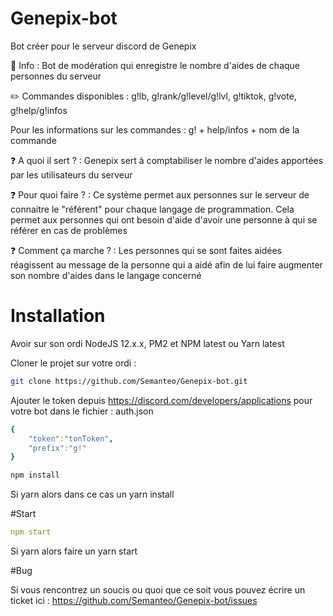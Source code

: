 # Genepix-bot
Bot créer pour le serveur discord de Genepix

🙍️ Info : Bot de modération qui enregistre le nombre d'aides de chaque personnes du serveur

✏️ Commandes disponibles : g!lb, g!rank/g!level/g!lvl, g!tiktok, g!vote, g!help/g!infos

Pour les informations sur les commandes : g! + help/infos + nom de la commande

❓ A quoi il sert ? :  Genepix sert à comptabiliser le nombre d'aides apportées par les utilisateurs du serveur

❓ Pour quoi faire ? : Ce système permet aux personnes sur le serveur de connaitre le "référent" pour chaque langage de programmation. Cela permet aux personnes qui ont besoin d'aide d'avoir une personne à qui se référer en cas de problèmes

❓ Comment ça marche ? : Les personnes qui se sont faites aidées réagissent au message de la personne qui a aidé afin de lui faire augmenter son nombre d'aides dans le langage concerné

# Installation

Avoir sur son ordi NodeJS 12.x.x, PM2 et NPM latest ou Yarn latest

Cloner le projet sur votre ordi :
```bash
git clone https://github.com/Semanteo/Genepix-bot.git
```

Ajouter le token depuis https://discord.com/developers/applications pour votre bot dans le fichier : auth.json

```yaml
{
    "token":"tonToken",
    "prefix":"g!"
}
```

```bash
npm install 
```

Si yarn alors dans ce cas un yarn install

#Start

```yaml
npm start
```

Si yarn alors faire un yarn start

#Bug

Si vous rencontrez un soucis ou quoi que ce soit vous pouvez écrire un ticket ici : https://github.com/Semanteo/Genepix-bot/issues
